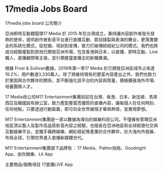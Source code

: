 # 17media Jobs Board
17media jobs board
公司簡介

亞洲即時互動體龍頭17 Media 於 2015 年在台灣成立，秉持讓內容創作者發光發熱的使命，提供創作者影音平台進行直播互動、節目錄製與表演的舞台，更落實健全的系統化模式，從挖掘、培訓到宣傳，致力打破傳統經紀公司的模式。我們也將成功經驗複製到其他已開發亞洲市場，包含香港與日本，以直播、即時互動、Live職人、直播顧問等主張，並引領擔當直播主的新職業潮。

根據 Frost & Sullivan數據，2018年第一季17 Media 於已開發亞洲區域市占率達19.2%，用戶數達3,330萬人。除了將維持現有的豐富內容產出之外，我們也致力於鞏固與合作夥伴的關係，並不斷強化該平台的內容與質量，積極擴張海外市場、培養團隊人才。

17 Media母公司M17 Entertainment集團目前在台灣、香港、日本、新加坡、馬來西亞及韓國設有辦公室，致力產製豐富而優質的直播內容，讓每個人在任何時刻、任何地點，只要透過行動裝置，即可向全世界展現才華與熱情，並實現夢想。

M17 Entertainment集團是一家以數據為導向的娛樂科技公司，不僅擁有管理亞洲地區頂尖藝人及製作高品質影音內容之經驗，也擅長在亞洲地區和全球經營社交與互動娛樂平台，並攜手橫跨娛樂、網紅經紀等產業的合作夥伴，壯大海內外發展、布局全球，引領世界進入直播新媒體世代。

M17 Entertainment集團旗下品牌有： 17 Media、Paktor拍拖、Goodnight App、由你娛樂、Lit App


主要商品/服務項目
17直播LIVE App

 
